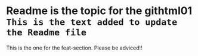 # Readme is the topic for the githtml01 ` This is the text added to update the Readme file`

This is the one for the feat-section. Please be adviced!!
